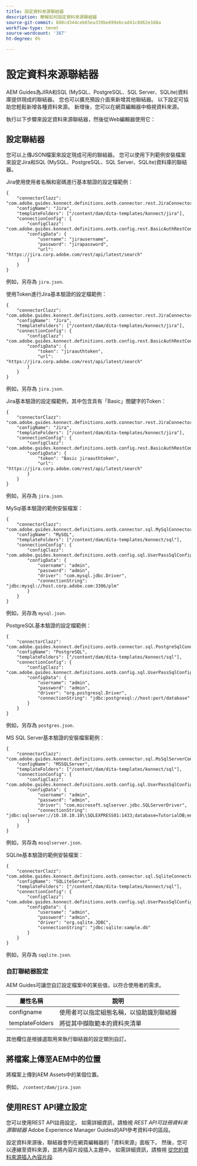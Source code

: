 ```yaml
---
title: 設定資料來源聯結器
description: 瞭解如何設定資料來源聯結器
source-git-commit: 880cd344ceb65ea339be699ebcad41c0d62e168a
workflow-type: tm+mt
source-wordcount: '387'
ht-degree: 0%

---
```


# 設定資料來源聯結器

AEM Guides為JIRA和SQL (MySQL、PostgreSQL、SQL Server、SQLite)資料庫提供現成的聯結器。 您也可以擴充預設介面來新增其他聯結器。 以下設定可協助您輕鬆新增各種資料來源。 新增後，您可以在網頁編輯器中檢視資料來源。

執行以下步驟來設定資料來源聯結器，然後從Web編輯器使用它：

## 設定聯結器

您可以上傳JSON檔案來設定現成可用的聯結器。 您可以使用下列範例安裝檔案來設定Jira和SQL (MySQL、PostgreSQL、SQL Server、SQLite)資料庫的聯結器。

Jira使用使用者名稱和密碼進行基本驗證的設定檔範例：

```
{
	"connectorClazz": "com.adobe.guides.konnect.definitions.ootb.connector.rest.JiraConnector",
	"configName": "Jira",
	"templateFolders": ["/content/dam/dita-templates/konnect/jira"],
	"connectionConfig": {
		"configClazz": "com.adobe.guides.konnect.definitions.ootb.config.rest.BasicAuthRestConfig",
		"configData": {
			"username": "jirausername",
			"password": "jirapassword",
			"url": "https://jira.corp.adobe.com/rest/api/latest/search"
		}
	}
}
```

例如，另存為 `jira.json`.

使用Token進行Jira基本驗證的設定檔範例：

```
{
	"connectorClazz": "com.adobe.guides.konnect.definitions.ootb.connector.rest.JiraConnector",
	"configName": "Jira",
	"templateFolders": ["/content/dam/dita-templates/konnect/jira"],
	"connectionConfig": {
		"configClazz": "com.adobe.guides.konnect.definitions.ootb.config.rest.BasicAuthRestConfig",
		"configData": {
			"token": "jiraauthtoken",
			"url": "https://jira.corp.adobe.com/rest/api/latest/search"
		}
	}
}
```

例如，另存為 `jira.json`.

Jira基本驗證的設定檔範例，其中包含具有「Basic」關鍵字的Token：

```
{
	"connectorClazz": "com.adobe.guides.konnect.definitions.ootb.connector.rest.JiraConnector",
	"configName": "Jira",
	"templateFolders": ["/content/dam/dita-templates/konnect/jira"],
	"connectionConfig": {
		"configClazz": "com.adobe.guides.konnect.definitions.ootb.config.rest.BasicAuthRestConfig",
		"configData": {
			"token": "Basic jiraauthtoken",
			"url": "https://jira.corp.adobe.com/rest/api/latest/search"
		}
	}
}
```

例如，另存為 `jira.json`.

MySql基本驗證的範例安裝檔案：

```
{
	"connectorClazz": "com.adobe.guides.konnect.definitions.ootb.connector.sql.MySqlConnector",
	"configName": "MySQL",
	"templateFolders": ["/content/dam/dita-templates/konnect/sql"],
	"connectionConfig": {
		"configClazz": "com.adobe.guides.konnect.definitions.ootb.config.sql.UserPassSqlConfig",
		"configData": {
			"username": "admin",
			"password": "admin",
			"driver": "com.mysql.jdbc.Driver",
			"connectionString": "jdbc:mysql://host.corp.adobe.com:3306/plm"
		}
	}
}
```

例如，另存為 `mysql.json`.

PostgreSQL基本驗證的設定檔範例：

```
{
	"connectorClazz": "com.adobe.guides.konnect.definitions.ootb.connector.sql.PostgreSqlConnector",
	"configName": "PostgreSQL",
	"templateFolders": ["/content/dam/dita-templates/konnect/sql"],
	"connectionConfig": {
		"configClazz": "com.adobe.guides.konnect.definitions.ootb.config.sql.UserPassSqlConfig",
		"configData": {
			"username": "admin",
			"password": "admin",
			"driver": "org.postgresql.Driver",
			"connectionString": "jdbc:postgresql://host:port/database"
		}
	}
}
```

例如，另存為 `postgres.json`.

MS SQL Server基本驗證的安裝檔案範例：

```
{
	"connectorClazz": "com.adobe.guides.konnect.definitions.ootb.connector.sql.MsSqlServerConnector",
	"configName": "MSSQLServer",
	"templateFolders": ["/content/dam/dita-templates/konnect/sql"],
	"connectionConfig": {
		"configClazz": "com.adobe.guides.konnect.definitions.ootb.config.sql.UserPassSqlConfig",
		"configData": {
			"username": "admin",
			"password": "admin",
			"driver": "com.microsoft.sqlserver.jdbc.SQLServerDriver",
			"connectionString": "jdbc:sqlserver://10.10.10.10\\SQLEXPRESS01:1433;database=TutorialDB;encrypt=false;trustServerCertificate=true"
		}
	}
}
```

例如，另存為 `mssqlserver.json`.

SQLite基本驗證的範例安裝檔案：

```
{
	"connectorClazz": "com.adobe.guides.konnect.definitions.ootb.connector.sql.SqliteConnector",
	"configName": "SQLiteServer",
	"templateFolders": ["/content/dam/dita-templates/konnect/sql"],
	"connectionConfig": {
		"configClazz": "com.adobe.guides.konnect.definitions.ootb.config.sql.UserPassSqlConfig",
		"configData": {
			"username": "admin",
			"password": "admin",
			"driver": "org.sqlite.JDBC",
			"connectionString": "jdbc:sqlite:sample.db"
		}
	}
}
```

例如，另存為 `sqqlite.json`.

### 自訂聯結器設定

AEM Guides可讓您自訂設定檔案中的某些值，以符合使用者的需求。

| 屬性名稱 | 說明 |
|---|---|
| configname | 使用者可以指定組態名稱，以協助識別聯結器 |
| templateFolders | 將從其中擷取範本的資料夾清單 |

其他欄位是根據選取用來執行聯結器的設定類別自訂。

## 將檔案上傳至AEM中的位置

將檔案上傳到AEM Assets中的某個位置。

例如，  `/content/dam/jira.json`

## 使用REST API建立設定

您可以使用REST API註冊設定。 如需詳細資訊，請檢視 *REST API可註冊資料來源聯結器* Adobe Experience Manager Guides的API參考資料中的區段。

設定資料來源後，聯結器會列在網頁編輯器的「資料來源」面板下。 然後，您可以連線至資料來源，並將內容片段插入主題中。 如需詳細資訊，請檢視 [從您的資料來源插入內容片段](../user-guide/web-editor-content-snippet.md).
